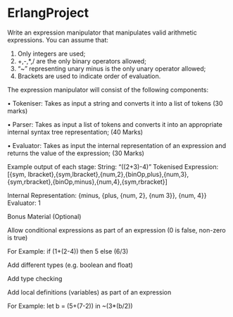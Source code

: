 # ErlangProject
Write an expression manipulator that manipulates valid arithmetic expressions.
You can assume that:
1. Only integers are used;
2. +,-,*,/ are the only binary operators allowed;
3. “~” representing unary minus is the only unary operator allowed;
4. Brackets are used to indicate order of evaluation.

The expression manipulator will consist of the following components:

• Tokeniser: Takes as input a string and converts it into a list of tokens
(30 marks)

• Parser: Takes as input a list of tokens and converts it into an appropriate internal syntax tree
representation;
(40 Marks)

• Evaluator: Takes as input the internal representation of an expression and returns the value
of the expression;
(30 Marks)

Example output of each stage:
String: “((2+3)-4)”
Tokenised Expression: [{sym, lbracket},{sym,lbracket},{num,2},{binOp,plus},{num,3},
{sym,rbracket},{binOp,minus},{num,4},{sym,rbracket}]

Internal Representation: {minus, {plus, {num, 2}, {num 3}}, {num, 4}}
Evaluator: 1

Bonus Material (Optional)

Allow conditional expressions as part of an expression (0 is false, non-zero is true)

For Example: if (1+(2-4)) then 5 else (6/3)

Add different types (e.g. boolean and float)

Add type checking

Add local definitions (variables) as part of an expression

For Example: let b = (5+(7-2)) in ~(3*(b/2))
